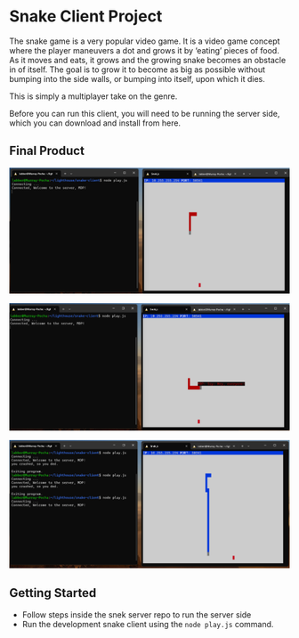 # Snake Client Project

The snake game is a very popular video game. It is a video game concept where the player maneuvers a dot and grows it by ‘eating’ pieces of food. As it moves and eats, it grows and the growing snake becomes an obstacle in of itself. The goal is to grow it to become as big as possible without bumping into the side walls, or bumping into itself, upon which it dies.

This is simply a multiplayer take on the genre.

Before you can run this client, you will need to be running the server side, which you can download and install from here. 

## Final Product

![MY snake is growing! Don't die, don't die..](https://github.com/murray-pocha/snake-client/blob/master/screenshots/Screenshot%202024-10-24%20114824.png?raw=true)

!["Sending a friendly message to everyone."](https://github.com/murray-pocha/snake-client/blob/master/screenshots/Screenshot%202024-10-24%20114847.png)

!["Starting my attempt to build the longest snake!"](https://github.com/murray-pocha/snake-client/blob/master/screenshots/Screenshot%202024-10-24%20115135.png)

## Getting Started

- Follow steps inside the snek server repo to run the server side
- Run the development snake client using the `node play.js` command.